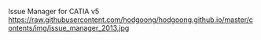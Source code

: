 Issue Manager for CATIA v5
https://raw.githubusercontent.com/hodgoong/hodgoong.github.io/master/contents/img/issue_manager_2013.jpg